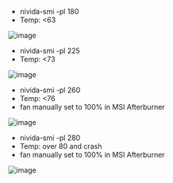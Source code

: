- nivida-smi -pl 180
- Temp: <63

![image](https://github.com/ill13/Notes/assets/10509740/9729c89e-44a7-4e00-92d2-6941c98d2240)

- nivida-smi -pl 225
- Temp: <73

![image](https://github.com/ill13/Notes/assets/10509740/cb896bee-13b8-46b5-bc0c-6ed68f11b26c)

- nivida-smi -pl 260
- Temp: <76
- fan manually set to 100% in MSI Afterburner

![image](https://github.com/ill13/Notes/assets/10509740/bd697aac-e5e7-4f18-a257-da55dca198d6)

- nivida-smi -pl 280
- Temp: over 80 and crash
- fan manually set to 100% in MSI Afterburner

![image](https://github.com/ill13/Notes/assets/10509740/0cd47749-2aa5-4f2a-823b-92e625b45855)
